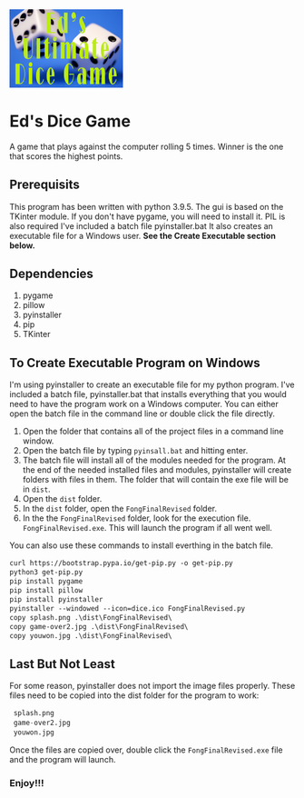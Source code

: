 <img src="https://raw.githubusercontent.com/efong505/Eds-Dice-Game/main/splash.png" width="200">

# Ed's Dice Game 
 A game that plays against the computer rolling 5 times. Winner is the one that scores the highest points. 

## Prerequisits
This program has been written with python 3.9.5. The gui is based on the TKinter module. 
If you don't have pygame, you will need to install it. 
PIL is also required 
I've included a batch file pyinstaller.bat It also creates an executable file for a Windows user. **See the Create Executable section below.**

## Dependencies
1. pygame
2. pillow
3. pyinstaller
4. pip
5. TKinter

## To Create Executable Program on Windows
 I'm using pyinstaller to create an executable file for my python program. I've included a batch file, pyinstaller.bat that installs everything that you would need to have the program work on a Windows computer.
 You can either open the batch file in the command line or double click the file directly. 
 
 1. Open the folder that contains all of the project files in a command line window. 
 2. Open the batch file by typing `pyinsall.bat` and hitting enter.
 3. The batch file will install all of the modules needed for the program. At the end of the needed installed files and modules, pyinstaller will create folders with files in them. The folder that will contain the exe file will be in `dist`. 
 4. Open the `dist` folder. 
 5. In the `dist` folder, open the `FongFinalRevised` folder. 
 6. In the the `FongFinalRevised` folder, look for the execution file. `FongFinalRevised.exe`. This will launch the program if all went well. 
 
 You can also use these commands to install everthing in the batch file.
 ````batch
 curl https://bootstrap.pypa.io/get-pip.py -o get-pip.py
python3 get-pip.py 
pip install pygame
pip install pillow
pip install pyinstaller
pyinstaller --windowed --icon=dice.ico FongFinalRevised.py
copy splash.png .\dist\FongFinalRevised\
copy game-over2.jpg .\dist\FongFinalRevised\
copy youwon.jpg .\dist\FongFinalRevised\
 ````
 
## Last But Not Least
For some reason, pyinstaller does not import the image files properly. These files need to be copied into the dist folder for the program to work:
````python
 splash.png
 game-over2.jpg
 youwon.jpg

````

Once the files are copied over, double click the `FongFinalRevised.exe` file and the program will launch. 
### Enjoy!!!


